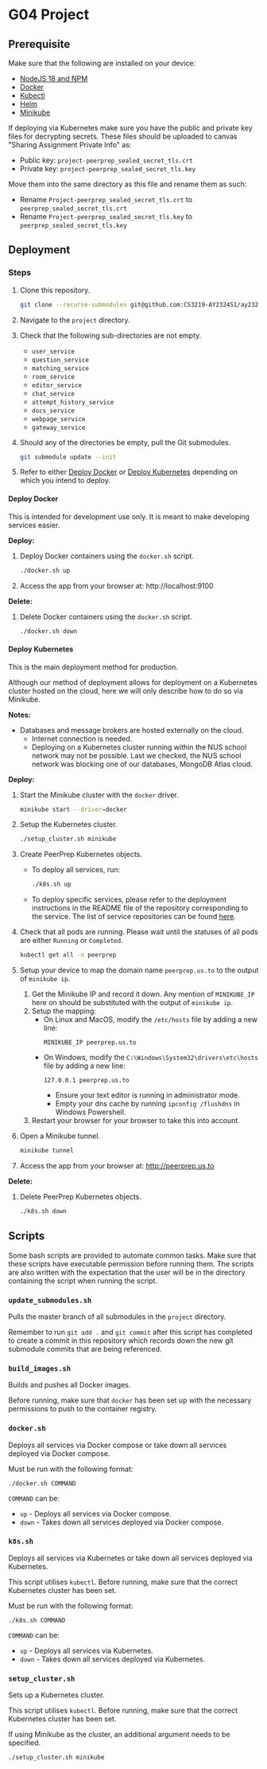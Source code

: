 # G04 Project

## Prerequisite

Make sure that the following are installed on your device:

- [NodeJS 18 and NPM](https://nodejs.org/download/release/v18.18.2/)
- [Docker](https://docs.docker.com/engine/install/)
- [Kubectl](https://kubernetes.io/docs/tasks/tools/)
- [Helm](https://helm.sh/docs/intro/install/)
- [Minikube](https://minikube.sigs.k8s.io/docs/start/)

If deploying via Kubernetes make sure you have the public and private key files for decrypting secrets. These files should be uploaded to canvas "Sharing Assignment Private Info" as:
- Public key: `project-peerprep_sealed_secret_tls.crt`
- Private key: `project-peerprep_sealed_secret_tls.key`

Move them into the same directory as this file and rename them as such:
- Rename `Project-peerprep_sealed_secret_tls.crt` to `peerprep_sealed_secret_tls.crt`
- Rename `Project-peerprep_sealed_secret_tls.key` to `peerprep_sealed_secret_tls.key`

## Deployment

### Steps

1. Clone this repository.

    ```bash
    git clone --recurse-submodules git@github.com:CS3219-AY2324S1/ay2324s1-course-assessment-g04.git
    ```

2. Navigate to the `project` directory.

3. Check that the following sub-directories are not empty.
    - `user_service`
    - `question_service`
    - `matching_service`
    - `room_service`
    - `editor_service`
    - `chat_service`
    - `attempt_history_service`
    - `docs_service`
    - `webpage_service`
    - `gateway_service`

4. Should any of the directories be empty, pull the Git submodules.

    ```bash
    git submodule update --init
    ```

5. Refer to either [Deploy Docker](#deploy-docker) or [Deploy Kubernetes](#deploy-kubernetes) depending on which you intend to deploy.

#### Deploy Docker

This is intended for development use only. It is meant to make developing services easier.

**Deploy:**

1. Deploy Docker containers using the `docker.sh` script.
    ```bash
    ./docker.sh up
    ```
2. Access the app from your browser at: http://localhost:9100

**Delete:**

1. Delete Docker containers using the `docker.sh` script.
    ```bash
    ./docker.sh down
    ```

#### Deploy Kubernetes

This is the main deployment method for production.

Although our method of deployment allows for deployment on a Kubernetes cluster hosted on the cloud, here we will only describe how to do so via Minikube.

**Notes:**

- Databases and message brokers are hosted externally on the cloud.
  - Internet connection is needed.
  - Deploying on a Kubernetes cluster running within the NUS school network may not be possible. Last we checked, the NUS school network was blocking one of our databases, MongoDB Atlas cloud.

**Deploy:**

1. Start the Minikube cluster with the `docker` driver.

    ```bash
    minikube start --driver=docker
    ```

2. Setup the Kubernetes cluster.

    ```bash
    ./setup_cluster.sh minikube
    ```

3. Create PeerPrep Kubernetes objects.

    - To deploy all services, run:

        ```bash
        ./k8s.sh up
        ```

    - To deploy specific services, please refer to the deployment instructions in the README file of the repository corresponding to the service. The list of service repositories can be found [here](https://github.com/orgs/CS3219-AY2324S1-G04/repositories).

4. Check that all pods are running. Please wait until the statuses of all pods are either `Running` or `Completed`.

    ```bash
    kubectl get all -n peerprep
    ```

5. Setup your device to map the domain name `peerprep.us.to` to the output of `minikube ip`.
    1. Get the Minikube IP and record it down. Any mention of `MINIKUBE_IP` here on should be substituted with the output of `minikube ip`.
    2. Setup the mapping:
        - On Linux and MacOS, modify the `/etc/hosts` file by adding a new line:
            ```
            MINIKUBE_IP peerprep.us.to
            ```
        - On Windows, modify the `C:\Windows\System32\drivers\etc\hosts` file by adding a new line:
            ```
            127.0.0.1 peerprep.us.to
            ```
            - Ensure your text editor is running in administrator mode.
            - Empty your dns cache by running `ipconfig /flushdns` in Windows Powershell.
    3. Restart your browser for your browser to take this into account.

6. Open a Minikube tunnel.

    ```bash
    minikube tunnel
    ```

7. Access the app from your browser at: http://peerprep.us.to

**Delete:**

1. Delete PeerPrep Kubernetes objects.

    ```bash
    ./k8s.sh down
    ```

## Scripts

Some bash scripts are provided to automate common tasks. Make sure that these scripts have executable permission before running them. The scripts are also written with the expectation that the user will be in the directory containing the script when running the script.

### `update_submodules.sh`

Pulls the master branch of all submodules in the `project` directory.

Remember to run `git add .` and `git commit` after this script has completed to create a commit in this repository which records down the new git submodule commits that are being referenced.

### `build_images.sh`

Builds and pushes all Docker images.

Before running, make sure that `docker` has been set up with the necessary permissions to push to the container registry.

### `docker.sh`

Deploys all services via Docker compose or take down all services deployed via Docker compose.

Must be run with the following format:

```
./docker.sh COMMAND
```

`COMMAND` can be:
- `up` - Deploys all services via Docker compose.
- `down` - Takes down all services deployed via Docker compose.

### `k8s.sh`

Deploys all services via Kubernetes or take down all services deployed via Kubernetes.

This script utilises `kubectl`. Before running, make sure that the correct Kubernetes cluster has been set.

Must be run with the following format:

```
./k8s.sh COMMAND
```

`COMMAND` can be:
- `up` - Deploys all services via Kubernetes.
- `down` - Takes down all services deployed via Kubernetes.

### `setup_cluster.sh`

Sets up a Kubernetes cluster.

This script utilises `kubectl`. Before running, make sure that the correct Kubernetes cluster has been set.

If using Minikube as the cluster, an additional argument needs to be specified.

```
./setup_cluster.sh minikube
```
